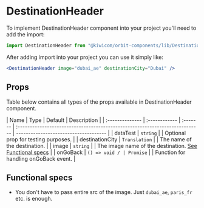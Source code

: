 # DestinationHeader

To implement DestinationHeader component into your project you'll need to add the import:

```jsx
import DestinationHeader from "@kiwicom/orbit-components/lib/DestinationHeader";
```

After adding import into your project you can use it simply like:

```jsx
<DestinationHeader image="dubai_ae" destinationCity="Dubai" />
```

## Props

Table below contains all types of the props available in DestinationHeader component.

| Name            | Type          | Default  | Description                                                                  |
| :-------------- | :------------ | :------- | :--------------------------------------------------------------------------- | ------------------------------------- |
| dataTest        | `string`      |          | Optional prop for testing purposes.                                          |
| destinationCity | `Translation` |          | The name of the destination.                                                 |
| image           | `string`      |          | The image name of the destination. [See Functional specs](#functional-specs) |
| onGoBack        | `() => void / | Promise` |                                                                              | Function for handling onGoBack event. |

## Functional specs

- You don't have to pass entire src of the image. Just `dubai_ae`, `paris_fr` etc. is enough.
